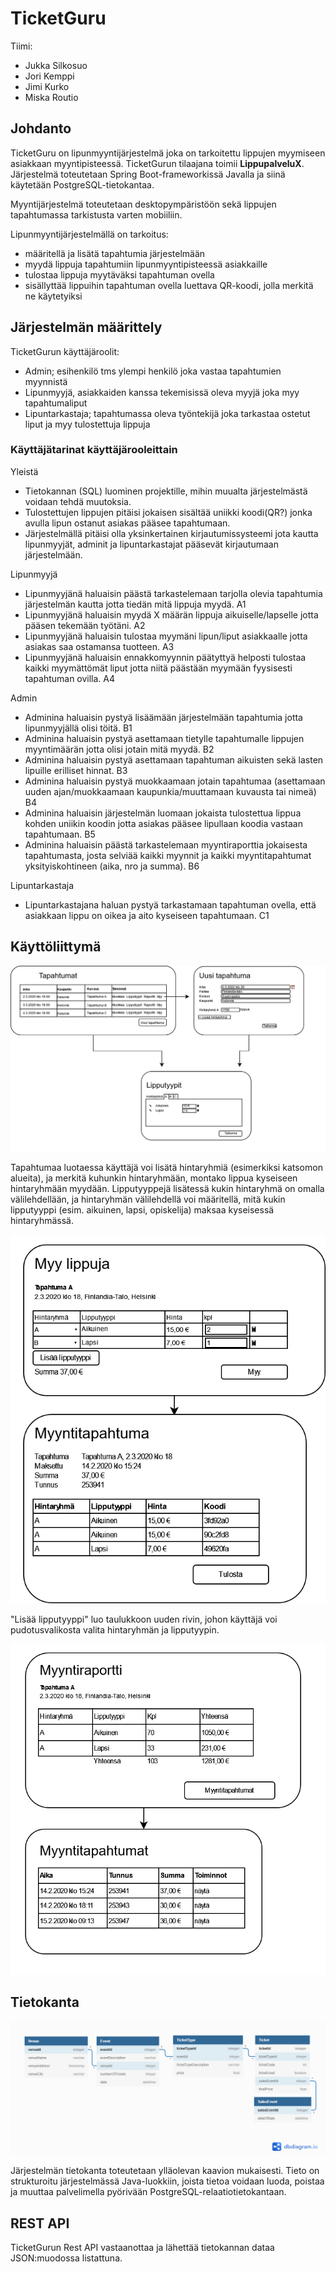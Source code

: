 # TicketGuru

Tiimi:
* Jukka Silkosuo
* Jori Kemppi
* Jimi Kurko
* Miska Routio

## Johdanto

TicketGuru on lipunmyyntijärjestelmä joka on tarkoitettu lippujen myymiseen asiakkaan myyntipisteessä. TicketGurun tilaajana toimii **LippupalveluX**.
Järjestelmä toteutetaan Spring Boot-frameworkissä Javalla ja siinä käytetään PostgreSQL-tietokantaa.

Myyntijärjestelmä toteutetaan desktopympäristöön sekä lippujen tapahtumassa tarkistusta varten mobiiliin.

Lipunmyyntijärjestelmällä on tarkoitus:
* määritellä ja lisätä tapahtumia järjestelmään
* myydä lippuja tapahtumiin lipunmyyntipisteessä asiakkaille
* tulostaa lippuja myytäväksi tapahtuman ovella
* sisällyttää lippuihin tapahtuman ovella luettava QR-koodi, jolla merkitä ne käytetyiksi

## Järjestelmän määrittely

TicketGurun käyttäjäroolit:
* Admin; esihenkilö tms ylempi henkilö joka vastaa tapahtumien myynnistä
* Lipunmyyjä, asiakkaiden kanssa tekemisissä oleva myyjä joka myy tapahtumaliput
* Lipuntarkastaja; tapahtumassa oleva työntekijä joka tarkastaa ostetut liput ja myy tulostettuja lippuja

### Käyttäjätarinat käyttäjärooleittain

Yleistä
* Tietokannan (SQL) luominen projektille, mihin muualta järjestelmästä voidaan tehdä muutoksia.
* Tulostettujen lippujen pitäisi jokaisen sisältää uniikki koodi(QR?) jonka avulla lipun ostanut asiakas pääsee tapahtumaan.
* Järjestelmällä pitäisi olla yksinkertainen kirjautumissysteemi jota kautta lipunmyyjät, adminit ja lipuntarkastajat pääsevät kirjautumaan järjestelmään.

Lipunmyyjä
* Lipunmyyjänä haluaisin päästä tarkastelemaan tarjolla olevia tapahtumia järjestelmän kautta jotta tiedän mitä lippuja myydä. A1
* Lipunmyyjänä haluaisin myydä X määrän lippuja aikuiselle/lapselle jotta pääsen tekemään työtäni. A2
* Lipunmyyjänä haluaisin tulostaa myymäni lipun/liput asiakkaalle jotta asiakas saa ostamansa tuotteen. A3
* Lipunmyyjänä haluaisin ennakkomyynnin päätyttyä helposti tulostaa kaikki myymättömät liput jotta niitä päästään myymään fyysisesti tapahtuman ovilla. A4

Admin
* Adminina haluaisin pystyä lisäämään järjestelmään tapahtumia jotta lipunmyyjällä olisi töitä. B1
* Adminina haluaisin pystyä asettamaan tietylle tapahtumalle lippujen myyntimäärän jotta olisi jotain mitä myydä. B2
* Adminina haluaisin pystyä asettamaan tapahtuman aikuisten sekä lasten lipuille erilliset hinnat. B3
* Adminina haluaisin pystyä muokkaamaan jotain tapahtumaa (asettamaan uuden ajan/muokkaamaan kaupunkia/muuttamaan kuvausta tai nimeä) B4
* Adminina haluaisin järjestelmän luomaan jokaista tulostettua lippua kohden uniikin koodin jotta asiakas pääsee lipullaan koodia vastaan tapahtumaan. B5
* Adminina haluaisin päästä tarkastelemaan myyntiraporttia jokaisesta tapahtumasta, josta selviää kaikki myynnit ja kaikki myyntitapahtumat yksityiskohtineen (aika, nro ja summa). B6

Lipuntarkastaja
* Lipuntarkastajana haluan pystyä tarkastamaan tapahtuman ovella, että asiakkaan lippu on oikea ja aito kyseiseen tapahtumaan. C1

## Käyttöliittymä

![Käyttöliittymäkaavio tapahtumien luomisesta](assets/images/ui-kaavio-1.png)

Tapahtumaa luotaessa käyttäjä voi lisätä hintaryhmiä (esimerkiksi katsomon alueita), ja merkitä kuhunkin hintaryhmään, montako lippua kyseiseen hintaryhmään myydään. Lipputyyppejä lisätessä kukin hintaryhmä on omalla välilehdellään, ja hintaryhmän välilehdellä voi määritellä, mitä kukin lipputyyppi (esim. aikuinen, lapsi, opiskelija) maksaa kyseisessä hintaryhmässä.

![Käyttöliittymäkaavio lippujen myymisestä](assets/images/ui-kaavio-2.png)

"Lisää lipputyyppi" luo taulukkoon uuden rivin, johon käyttäjä voi pudotusvalikosta valita hintaryhmän ja lipputyypin.

![Käyttöliittymäkaavio myyntiraporteista](assets/images/ui-kaavio-3.png)

## Tietokanta

![Relaatiokaavio tietosisällöstä](assets/images/relaatiokaavio.png)

Järjestelmän tietokanta toteutetaan ylläolevan kaavion mukaisesti. Tieto on strukturoitu järjestelmässä Java-luokkiin, joista tietoa voidaan luoda, poistaa ja muuttaa palvelimella pyörivään PostgreSQL-relaatiotietokantaan.

## REST API

TicketGurun Rest API vastaanottaa ja lähettää tietokannan dataa JSON:muodossa listattuna.
